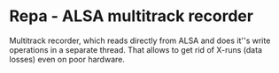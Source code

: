 Repa - ALSA multitrack recorder
===============================

Multitrack recorder, which reads directly from ALSA and does
it''s write operations in a separate thread. That allows to
get rid of X-runs (data losses) even on poor hardware.
